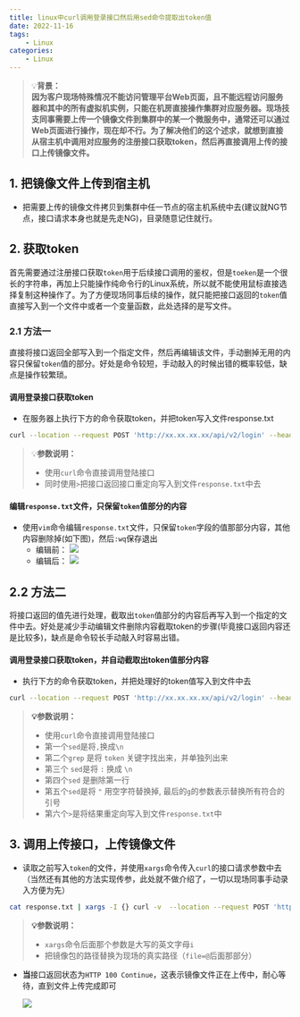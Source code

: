 ```yaml
---
title: linux中curl调用登录接口然后用sed命令提取出token值
date: 2022-11-16
tags:
    - Linux
categories:
    - Linux
---
```



> 💡**背景：**<br />**因为客户现场特殊情况不能访问管理平台Web页面，且不能远程访问服务器和其中的所有虚拟机实例，只能在机房直接操作集群对应服务器。现场技支同事需要上传一个镜像文件到集群中的某一个微服务中，通常还可以通过Web页面进行操作，现在却不行。为了解决他们的这个述求，就想到直接从宿主机中调用对应服务的注册接口获取token，然后再直接调用上传的接口上传镜像文件。**


## 1. 把镜像文件上传到宿主机

- 把需要上传的镜像文件拷贝到集群中任一节点的宿主机系统中去(建议就NG节点，接口请求本身也就是先走NG)，目录随意记住就行。
## 2. 获取token
首先需要通过注册接口获取`token`用于后续接口调用的鉴权，但是`toeken`是一个很长的字符串，再加上只能操作纯命令行的Linux系统，所以就不能使用鼠标直接选择复制这种操作了。为了方便现场同事后续的操作，就只能把接口返回的`token`值直接写入到一个文件中或者一个变量函数，此处选择的是写文件。
### 2.1 方法一
直接将接口返回全部写入到一个指定文件，然后再编辑该文件，手动删掉无用的内容只保留`token`值的部分。好处是命令较短，手动敲入的时候出错的概率较低，缺点是操作较繁琐。
#### 调用登录接口获取token

- 在服务器上执行下方的命令获取token，并把token写入文件response.txt 
```bash
curl --location --request POST 'http://xx.xx.xx.xx/api/v2/login' --header 'Content-Type: application/json' --data-raw '{"userName": "xxxxx","password": "xxxxx"}' > response.txt
```

> 💡**参数说明：**
> - 使用`curl`命令直接调用登陆接口
> - 同时使用`>`把接口返回接口重定向写入到文件`response.txt`中去

#### 编辑`response.txt`文件，只保留`token`值部分的内容

- 使用`vim`命令编辑`response.txt`文件，只保留`token`字段的值那部分内容，其他内容删除掉(如下图)，然后`:wq`保存退出
   - 编辑前：
   ![](https://cdn.jsdelivr.net/gh/alexwuyh/pic-host@master/photo/202211161058140.png)
   - 编辑后：
   ![](https://cdn.jsdelivr.net/gh/alexwuyh/pic-host@master/photo/202211161059519.png)

## 2.2 方法二
将接口返回的值先进行处理，截取出`token`值部分的内容后再写入到一个指定的文件中去。好处是减少手动编辑文件删除内容截取token的步骤(毕竟接口返回内容还是比较多)，缺点是命令较长手动敲入时容易出错。
#### **调用登录接口获取token，并自动截取出token值部分内容**

- 执行下方的命令获取token，并把处理好的token值写入到文件中去
```bash
curl --location --request POST 'http://xx.xx.xx.xx/api/v2/login' --header 'Content-Type: application/json' --data-raw '{"userName": "xxxxx","password": "xxxxx"}' | sed 's/,/\n/g' | grep "token" | sed 's/:/\n/g' | sed '1d' | sed 's/"//g' > response.txt
```


> **💡参数说明：**
>
> - 使用`curl`命令直接调用登陆接口
> - 第一个`sed`是将` , `换成`\n`
> - 第二个`grep` 是将 `token` 关键字找出来，并单独列出来
> - 第三个 `sed`是将 `:` 换成 `\n`
> - 第四个`sed` 是删除第一行
> - 第五个`sed`是将 `"` 用空字符替换掉, 最后的`g`的参数表示替换所有符合的引号
> - 第六个`>`是将结果重定向写入到文件`response.txt`中


## 3. 调用上传接口，上传镜像文件

- 读取之前写入`token`的文件，并使用`xargs`命令传入`curl`的接口请求参数中去（当然还有其他的方法实现传参，此处就不做介绍了，一切以现场同事手动录入方便为先）
```bash
cat response.txt | xargs -I {} curl -v  --location --request POST 'http://xx.xx.xx.xx/api/v2/image' --header 'Authorization: Bearer {}' --form 'file=@"/home/app/xxxxxx.tar.gz"'
```

> **💡参数说明：**
>
> - `xargs`命令后面那个参数是大写的英文字母`i`
> - 把镜像包的路径替换为现场的真实路径（`file=@`后面那部分）


- **当**接口返回状态为`HTTP 100 Continue`，这表示镜像文件正在上传中，耐心等待，直到文件上传完成即可

    ![](https://cdn.jsdelivr.net/gh/alexwuyh/pic-host@master/photo/202211161059420.png)
